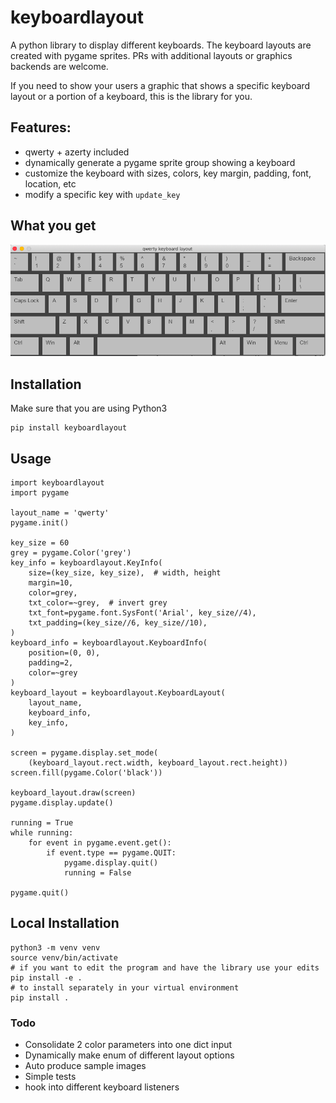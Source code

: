 # keyboardlayout
A python library to display different keyboards.
The keyboard layouts are created with pygame sprites.
PRs with additional layouts or graphics backends are welcome.

If you need to show your users a graphic that shows a specific keyboard layout or a portion of a keyboard, this is the library for you.

## Features:
- qwerty + azerty included
- dynamically generate a pygame sprite group showing a keyboard
- customize the keyboard with sizes, colors, key margin, padding, font, location, etc
- modify a specific key with `update_key`

## What you get
![qwerty](/sample_images/qwerty.png)

## Installation
Make sure that you are using Python3
```
pip install keyboardlayout
```

## Usage
```
import keyboardlayout
import pygame

layout_name = 'qwerty'
pygame.init()

key_size = 60
grey = pygame.Color('grey')
key_info = keyboardlayout.KeyInfo(
    size=(key_size, key_size),  # width, height
    margin=10,
    color=grey,
    txt_color=~grey,  # invert grey
    txt_font=pygame.font.SysFont('Arial', key_size//4),
    txt_padding=(key_size//6, key_size//10),
)
keyboard_info = keyboardlayout.KeyboardInfo(
    position=(0, 0),
    padding=2,
    color=~grey
)
keyboard_layout = keyboardlayout.KeyboardLayout(
    layout_name,
    keyboard_info,
    key_info,
)

screen = pygame.display.set_mode(
    (keyboard_layout.rect.width, keyboard_layout.rect.height))
screen.fill(pygame.Color('black'))

keyboard_layout.draw(screen)
pygame.display.update()

running = True
while running:
    for event in pygame.event.get():
        if event.type == pygame.QUIT:
            pygame.display.quit()
            running = False

pygame.quit()
```

## Local Installation
```
python3 -m venv venv
source venv/bin/activate
# if you want to edit the program and have the library use your edits
pip install -e .
# to install separately in your virtual environment
pip install .
```

### Todo
- Consolidate 2 color parameters into one dict input
- Dynamically make enum of different layout options
- Auto produce sample images
- Simple tests
- hook into different keyboard listeners
